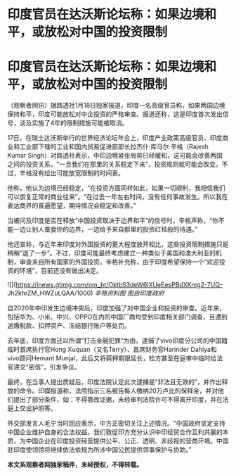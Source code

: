 # 印度官员在达沃斯论坛称：如果边境和平，或放松对中国的投资限制

# 印度官员在达沃斯论坛称：如果边境和平，或放松对中国的投资限制

（观察者网讯）据路透社1月18日独家报道，印度一名高级官员称，如果两国边境保持和平，印度可能放松对中企投资的严格审查。报道还称，这是印度首次发出信号，谈及实施了4年的限制措施可能被取消。

17日，在瑞士达沃斯举行的世界经济论坛年会上，印度产业政策高级官员、印度商业和工业部下辖的工业和国内贸易促进部部长拉杰什·库马尔·辛格（Rajesh
Kumar
Singh）对路透社表示，中印边境紧张局势已经缓和，这可能会改善两国之间的投资关系，“一旦我们在那里的关系稳定下来”，投资规则就可能会改变。不过，辛格没有给出可能放宽限制的时间表。

他称，他认为边境已经稳定，“在投资方面同样如此，如果一切顺利，我相信我们可以恢复正常的商业往来”。“在过去一年左右时间，没有任何事故发生。所以我在表达商界的普遍愿望，期待情况会稳定和改善。”

当被问及印度是否在释放“中国投资取决于边界和平”的信号时，辛格声称，“你不能一边让别人蚕食你的边界，一边给予来自那里的投资红毯般的待遇。”

他还宣称，与近年来印度对外国投资的更大程度放开相比，这些投资限制措施只是稍稍“退了一步”。不过，印度可能最终考虑建立一种类似于美国和澳大利亚的机制，审查来自所有国家的外国投资。辛格补充称，由于印度希望保持一个“欢迎投资的环境”，目前还没有做出决定。

![](https://inews.gtimg.com/om_bt/OktbS3deW6IXUeEesPBdXKmg2-7UQ-
Jh2khrZM_HWZuLQAA/1000) _辛格资料图 图自印度政府_

自2020年中印发生边境冲突后，印度加强了对中国企业和投资的审查。近年来，包括华为、小米、中兴、OPPO在内的中国厂商均受到印度相关部门调查，且遭到追缴税款、扣押资产、冻结银行账户等处罚。

去年底，印度方面还以所谓“打击金融犯罪”为由，逮捕了vivo印度分公司的中国籍临时首席执行官Hong
Xuquan（又名Terry）、首席财务官Harinder Dahiya和vivo顾问Hemant
Munjal，此后又将羁押期限延长，检方甚至在庭审中临时给法官递交“密信”，引发争议。

最终，在当事人提出质疑后，印度法院认定此次逮捕是“非法且无效的”，并作出释放的命令。印媒报道称，法院指示三名被告每人缴纳20万卢比的保释金，并对他们提出了部分条件，如：不得篡改证据，未经审判法院许可不得离开印度，并在法庭上交出护照等。

外交部发言人毛宁当时回应表示，中方正密切关注上述情况。“中国政府坚定支持中国企业维护自身的合法权益，我们敦促印方充分认识中印经贸合作互利共赢的本质，为中国企业在印度投资经营提供公平、公正、透明、非歧视的营商环境。中国驻印度使领馆将继续依法依规为所涉中国公民提供领事保护与协助。”

**本文系观察者网独家稿件，未经授权，不得转载。**

